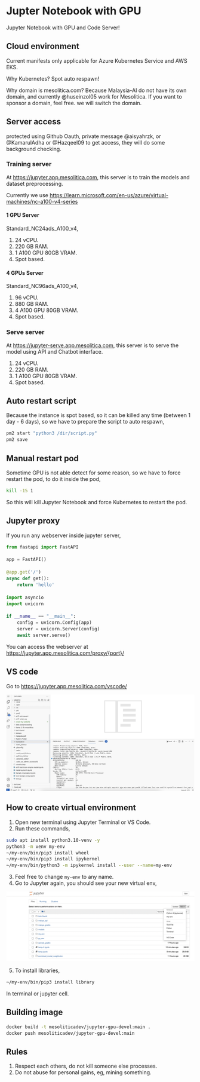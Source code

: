 # Jupter Notebook with GPU

Jupyter Notebook with GPU and Code Server!

## Cloud environment

Current manifests only applicable for Azure Kubernetes Service and AWS EKS.

Why Kubernetes? Spot auto respawn!

Why domain is mesolitica.com? Because Malaysia-AI do not have its own domain, and currently @huseinzol05 work for Mesolitica. If you want to sponsor a domain, feel free. we will switch the domain.

## Server access

protected using Github Oauth, private message @aisyahrzk, or @KamarulAdha or @Hazqeel09 to get access, they will do some background checking.

### Training server 

At https://jupyter.app.mesolitica.com, this server is to train the models and dataset preprocessing.

Currently we use https://learn.microsoft.com/en-us/azure/virtual-machines/nc-a100-v4-series

#### 1 GPU Server

Standard_NC24ads_A100_v4, 

1. 24 vCPU.
2. 220 GB RAM.
3. 1 A100 GPU 80GB VRAM.
4. Spot based.

#### 4 GPUs Server

Standard_NC96ads_A100_v4,

1. 96 vCPU.
2. 880 GB RAM.
3. 4 A100 GPU 80GB VRAM.
4. Spot based.

### Serve server

At https://jupyter-serve.app.mesolitica.com, this server is to serve the model using API and Chatbot interface.

1. 24 vCPU.
2. 220 GB RAM.
3. 1 A100 GPU 80GB VRAM.
4. Spot based.

## Auto restart script

Because the instance is spot based, so it can be killed any time (between 1 day - 6 days), so we have to prepare the script to auto respawn,

```bash
pm2 start "python3 /dir/script.py"
pm2 save
```

## Manual restart pod

Sometime GPU is not able detect for some reason, so we have to force restart the pod, to do it inside the pod,

```bash
kill -15 1
```

So this will kill Jupyter Notebook and force Kubernetes to restart the pod.

## Jupyter proxy

If you run any webserver inside jupyter server,

```python
from fastapi import FastAPI

app = FastAPI()

@app.get('/')
async def get():
    return 'hello'

import asyncio
import uvicorn

if __name__ == "__main__":
    config = uvicorn.Config(app)
    server = uvicorn.Server(config)
    await server.serve()
```

You can access the webserver at https://jupyter.app.mesolitica.com/proxy/{port}/

## VS code

Go to https://jupyter.app.mesolitica.com/vscode/

![Image](258630981-2cfdb21a-2699-4319-b9d9-395bc45e685d.png)

## How to create virtual environment

1. Open new terminal using Jupyter Terminal or VS Code.
2. Run these commands,

```bash
sudo apt install python3.10-venv -y
python3 -m venv my-env
~/my-env/bin/pip3 install wheel
~/my-env/bin/pip3 install ipykernel
~/my-env/bin/python3 -m ipykernel install --user --name=my-env
```

3. Feel free to change `my-env` to any name.
4. Go to Jupyter again, you should see your new virtual env,

![Image](259924137-bd8ae124-e2cf-433f-adbe-17f9409ff3f8.png)

5. To install libraries,

```bash
~/my-env/bin/pip3 install library
```

In terminal or jupyter cell.

## Building image

```bash
docker build -t mesoliticadev/jupyter-gpu-devel:main .
docker push mesoliticadev/jupyter-gpu-devel:main
```

## Rules

1. Respect each others, do not kill someone else processes.
2. Do not abuse for personal gains, eg, mining something.


